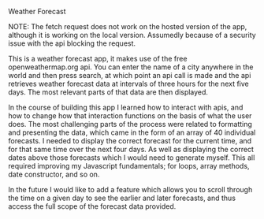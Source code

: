 Weather Forecast  

NOTE: The fetch request does not work on the hosted version of the app, although it is working on the local version. Assumedly because of a security issue with the api blocking the request.

This is a weather forecast app, it makes use of the free openweathermap.org api. You can enter the name of a city anywhere in the world and then press search, at which point an api call is made and the api retrieves weather forecast data at intervals of three hours for the next five days. The most relevant parts of that data are then displayed. 

In the course of building this app I learned how to interact with apis, and how to change how that interaction functions on the basis of what the user does. The most challenging parts of the process were related to formatting and presenting the data, which came in the form of an array of 40 individual forecasts. I needed to display the correct forecast for the current time, and for that same time over the next four days. As well as displaying the correct dates above those forecasts which I would need to generate myself. This all required improving my Javascript fundamentals; for loops, array methods, date constructor, and so on.  

In the future I would like to add a feature which allows you to scroll through the time on a given day to see the earlier and later forecasts, and thus access the full scope of the forecast data provided.  

 
